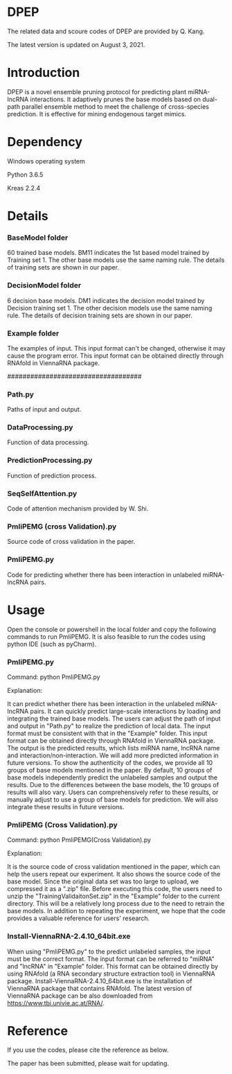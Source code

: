 # DPEP
The related data and scoure codes of DPEP are provided by Q. Kang.

The latest version is updated on August 3, 2021.

# Introduction
DPEP is a novel ensemble pruning protocol for predicting plant miRNA-lncRNA interactions. It adaptively prunes the base models based on dual-path parallel ensemble method to meet the challenge of cross-species prediction. It is effective for mining endogenous target mimics. 

# Dependency
Windows operating system

Python 3.6.5

Kreas 2.2.4

# Details
### BaseModel folder
60 trained base models. BM11 indicates the 1st based model trained by Training set 1. The other base models use the same naming rule. The details of training sets are shown in our paper.

### DecisionModel folder
6 decision base models. DM1 indicates the decision model trained by Decision training set 1. The other decision models use the same naming rule. The details of decision training sets are shown in our paper.

### Example folder
The examples of input. This input format can't be changed, otherwise it may cause the program error. This input format can be obtained directly through RNAfold in ViennaRNA package.







###################################

### Path.py
Paths of input and output.

### DataProcessing.py
Function of data processing.

### PredictionProcessing.py
Function of prediction process.

### SeqSelfAttention.py
Code of attention mechanism provided by W. Shi.

### PmliPEMG (cross Validation).py
Source code of cross validation in the paper.

### PmliPEMG.py
Code for predicting whether there has been interaction in unlabeled miRNA-lncRNA pairs.

# Usage
Open the console or powershell in the local folder and copy the following commands to run PmliPEMG. It is also feasible to run the codes using python IDE (such as pyCharm).

### PmliPEMG.py
Command: python PmliPEMG.py

Explanation:

It can predict whether there has been interaction in the unlabeled miRNA-lncRNA pairs. It can quickly predict large-scale interactions by  loading and integrating the trained base models. The users can adjust the path of input and output in "Path.py" to realize the prediction of local data. The input format must be consistent with that in the "Example" folder. This input format can be obtained directly through RNAfold in ViennaRNA package. The output is the predicted results, which lists miRNA name, lncRNA name and interaction/non-interaction. We will add more predicted information in future versions. To show the authenticity of the codes, we provide all 10 groups of base models mentioned in the paper. By default, 10 groups of base models independently predict the unlabeled samples and output the results. Due to the differences between the base models, the 10 groups of results will also vary. Users can comprehensively refer to these results, or manually adjust to use a group of base models for prediction. We will also integrate these results in future versions.

### PmliPEMG (Cross Validation).py
Command: python PmliPEMG(Cross Validation).py

Explanation:

It is the source code of cross validation mentioned in the paper, which can help the users repeat our experiment. It also shows the source code of the base model. Since the original data set was too large to upload, we compressed it as a ".zip" file. Before executing this code, the users need to unzip the "TrainingValidaitonSet.zip" in the "Example" folder to the current directory. This will be a relatively long process due to the need to retrain the base models. In addition to repeating the experiment, we hope that the code provides a valuable reference for users' research.

### Install-ViennaRNA-2.4.10_64bit.exe
When using "PmliPEMG.py" to the predict unlabeled samples, the input must be the correct format. The input format can be referred to "miRNA" and "lncRNA" in "Example" folder. This format can be obtained directly by using RNAfold (a RNA secondary structure extraction tool) in ViennaRNA package. Install-ViennaRNA-2.4.10_64bit.exe is the installation of ViennaRNA package that contains RNAfold. The latest version of ViennaRNA package can be also downloaded from https://www.tbi.univie.ac.at/RNA/. 

# Reference
If you use the codes, please cite the reference as below.

The paper has been submitted, please wait for updating.
